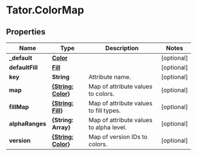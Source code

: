 # Tator.ColorMap

## Properties

Name | Type | Description | Notes
------------ | ------------- | ------------- | -------------
**_default** | [**Color**](Color.md) |  | [optional] 
**defaultFill** | [**Fill**](Fill.md) |  | [optional] 
**key** | **String** | Attribute name. | [optional] 
**map** | [**{String: Color}**](Color.md) | Map of attribute values to colors. | [optional] 
**fillMap** | [**{String: Fill}**](Fill.md) | Map of attribute values to fill types. | [optional] 
**alphaRanges** | **{String: Array}** | Map of attribute values to alpha level. | [optional] 
**version** | [**{String: Color}**](Color.md) | Map of version IDs to colors. | [optional] 


